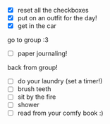 - [x] reset all the checkboxes
- [x] put on an outfit for the day!
- [x] get in the car

go to group :3

- [ ] paper journaling!

back from group!

- [ ] do your laundry (set a timer!)
- [ ] brush teeth
- [ ] sit by the fire
- [ ] shower
- [ ] read from your comfy book :)
